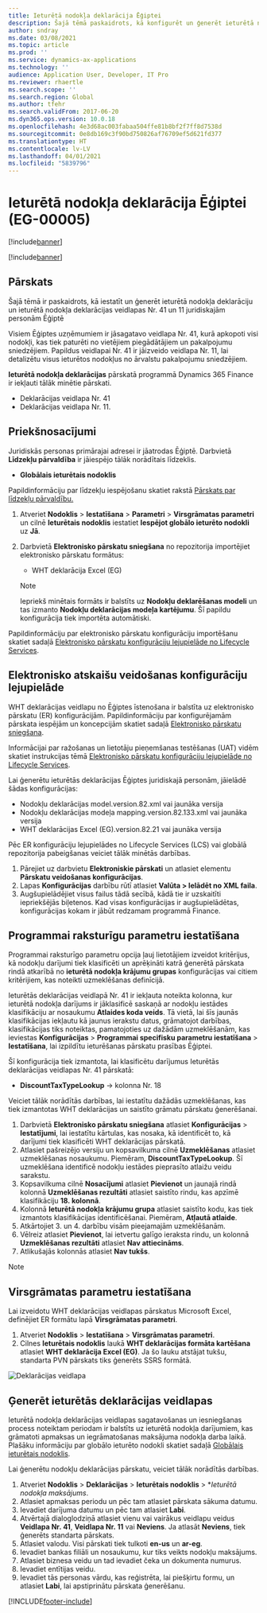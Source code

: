 ```yaml
---
title: Ieturētā nodokļa deklarācija Ēģiptei
description: Šajā tēmā paskaidrots, kā konfigurēt un ģenerēt ieturētā nodokļa deklarācijas Ēģiptei.
author: sndray
ms.date: 03/08/2021
ms.topic: article
ms.prod: ''
ms.service: dynamics-ax-applications
ms.technology: ''
audience: Application User, Developer, IT Pro
ms.reviewer: rhaertle
ms.search.scope: ''
ms.search.region: Global
ms.author: tfehr
ms.search.validFrom: 2017-06-20
ms.dyn365.ops.version: 10.0.18
ms.openlocfilehash: 4e3d68ac003fabaa504ffe81b8bf2f7ff8d7538d
ms.sourcegitcommit: 0e8db169c3f90bd750826af76709ef5d621fd377
ms.translationtype: HT
ms.contentlocale: lv-LV
ms.lasthandoff: 04/01/2021
ms.locfileid: "5839796"
---
```

#  <a name="withholding-tax-declaration-for-egypt-eg-00005"></a>Ieturētā nodokļa deklarācija Ēģiptei (EG-00005)

[!include[banner](../includes/banner.md)]

[!include[banner](../includes/preview-banner.md)]

## <a name="overview"></a>Pārskats
Šajā tēmā ir paskaidrots, kā iestatīt un ģenerēt ieturētā nodokļa deklarāciju un ieturētā nodokļa deklarācijas veidlapas Nr. 41 un 11 juridiskajām personām Ēģiptē 

Visiem Ēģiptes uzņēmumiem ir jāsagatavo veidlapa Nr. 41, kurā apkopoti visi nodokļi, kas tiek paturēti no vietējiem piegādātājiem un pakalpojumu sniedzējiem. Papildus veidlapai Nr. 41 ir jāizveido veidlapa Nr. 11, lai detalizētu visus ieturētos nodokļus no ārvalstu pakalpojumu sniedzējiem. 

**Ieturētā nodokļa deklarācijas** pārskatā programmā Dynamics 365 Finance ir iekļauti tālāk minētie pārskati.

- Deklarācijas veidlapa Nr. 41
- Deklarācijas veidlapa Nr. 11.
    
    
## <a name="prerequisites"></a>Priekšnosacījumi
Juridiskās personas primārajai adresei ir jāatrodas Ēģiptē.
Darbvietā **Līdzekļu pārvaldība** ir jāiespējo tālāk norādītais līdzeklis.

   - **Globālais ieturētais nodoklis**

Papildinformāciju par līdzekļu iespējošanu skatiet rakstā [Pārskats par līdzekļu pārvaldību.](../../fin-ops-core/fin-ops/get-started/feature-management/feature-management-overview.md)

1. Atveriet **Nodoklis** > **Iestatīšana** > **Parametri** > **Virsgrāmatas parametri** un cilnē **Ieturētais nodoklis** iestatiet **Iespējot globālo ieturēto nodokli** uz **Jā**.
2. Darbvietā **Elektronisko pārskatu sniegšana** no repozitorija importējiet elektronisko pārskatu formātus:

    - WHT deklarācija Excel (EG)

    > [!NOTE]
    > Iepriekš minētais formāts ir balstīts uz **Nodokļu deklarēšanas modeli** un tas izmanto **Nodokļu deklarācijas modeļa kartējumu**. Šī papildu konfigurācija tiek importēta automātiski.

Papildinformāciju par elektronisko pārskatu konfigurāciju importēšanu skatiet sadaļā [Elektronisko pārskatu konfigurāciju lejupielāde no Lifecycle Services](../../fin-ops-core/dev-itpro/analytics/download-electronic-reporting-configuration-lcs.md).

## <a name="download-electronic-reporting-configurations"></a>Elektronisko atskaišu veidošanas konfigurāciju lejupielāde

WHT deklarācijas veidlapu no Ēģiptes īstenošana ir balstīta uz elektronisko pārskatu (ER) konfigurācijām. Papildinformāciju par konfigurējamām pārskata iespējām un koncepcijām skatiet sadaļā [Elektronisko pārskatu sniegšana](../../fin-ops-core/dev-itpro/analytics/general-electronic-reporting.md).

Informācijai par ražošanas un lietotāju pieņemšanas testēšanas (UAT) vidēm skatiet instrukcijas tēmā [Elektronisko pārskatu konfigurāciju lejupielāde no Lifecycle Services](../../fin-ops-core/dev-itpro/analytics/download-electronic-reporting-configuration-lcs.md).

Lai ģenerētu ieturētās deklarācijas Ēģiptes juridiskajā personām, jāielādē šādas konfigurācijas:

- Nodokļu deklarācijas model.version.82.xml vai jaunāka versija
- Nodokļu deklarācijas modeļa mapping.version.82.133.xml vai jaunāka versija
- WHT deklarācijas Excel (EG).version.82.21 vai jaunāka versija

Pēc ER konfigurāciju lejupielādes no Lifecycle Services (LCS) vai globālā repozitorija pabeigšanas veiciet tālāk minētās darbības.

1. Pārejiet uz darbvietu **Elektroniskie pārskati** un atlasiet elementu **Pārskatu veidošanas konfigurācijas**.
1. Lapas **Konfigurācijas** darbību rūtī atlasiet **Valūta > Ielādēt no XML faila**.
1. Augšupielādējiet visus failus tādā secībā, kādā tie ir uzskaitīti iepriekšējās biļetenos. Kad visas konfigurācijas ir augšupielādētas, konfigurācijas kokam ir jābūt redzamam programmā Finance.

## <a name="set-up-application-specific-parameters"></a>Programmai raksturīgu parametru iestatīšana

Programmai raksturīgo parametru opcija ļauj lietotājiem izveidot kritērijus, kā nodokļu darījumi tiek klasificēti un aprēķināti katrā ģenerētā pārskata rindā atkarībā no **ieturētā nodokļa krājumu grupas** konfigurācijas vai citiem kritērijiem, kas noteikti uzmeklēšanas definīcijā.

Ieturētās deklarācijas veidlapā Nr. 41 ir iekļauta noteikta kolonna, kur ieturētā nodokļa darījums ir jāklasificē saskaņā ar nodokļu iestādes klasifikāciju ar nosaukumu **Atlaides koda veids**. Tā vietā, lai šīs jaunās klasifikācijas iekļautu kā jaunus ierakstu datus, grāmatojot darbības, klasifikācijas tiks noteiktas, pamatojoties uz dažādām uzmeklēšanām, kas ieviestas **Konfigurācijas** > **Programmai specifisku parametru iestatīšana** > **Iestatīšana**, lai izpildītu ieturēšanas pārskatu prasības Ēģiptei. 

Šī konfigurācija tiek izmantota, lai klasificētu darījumus Ieturētās deklarācijas veidlapas Nr. 41 pārskatā:

- **DiscountTaxTypeLookup** -> kolonna Nr. 18 

Veiciet tālāk norādītās darbības, lai iestatītu dažādās uzmeklēšanas, kas tiek izmantotas WHT deklarācijas un saistīto grāmatu pārskatu ģenerēšanai. 

1. Darbvietā **Elektronisko pārskatu sniegšana** atlasiet **Konfigurācijas** > **Iestatījumi**, lai iestatītu kārtulas, kas nosaka, kā identificēt to, kā darījumi tiek klasificēti WHT deklarācijas pārskatā. 
2. Atlasiet pašreizējo versiju un kopsavilkuma cilnē **Uzmeklēšanas** atlasiet uzmeklēšanas nosaukumu. Piemēram, **DiscountTaxTypeLookup**. Šī uzmeklēšana identificē nodokļu iestādes pieprasīto atlaižu veidu sarakstu.
3. Kopsavilkuma cilnē **Nosacījumi** atlasiet **Pievienot** un jaunajā rindā kolonnā **Uzmeklēšanas rezultāti** atlasiet saistīto rindu, kas apzīmē klasifikāciju **18. kolonnā**.
4. Kolonnā **Ieturētā nodokļa krājumu grupa** atlasiet saistīto kodu, kas tiek izmantots klasifikācijas identificēšanai. Piemēram, **Atļautā atlaide**.  
5. Atkārtojiet 3. un 4. darbību visām pieejamajām uzmeklēšanām.
6. Vēlreiz atlasiet **Pievienot**, lai ietvertu galīgo ieraksta rindu, un kolonnā **Uzmeklēšanas rezultāti** atlasiet **Nav attiecināms**. 
7. Atlikušajās kolonnās atlasiet **Nav tukšs**. 

> [!NOTE]

## <a name="set-up-general-ledger-parameters"></a>Virsgrāmatas parametru iestatīšana

Lai izveidotu WHT deklarācijas veidlapas pārskatus Microsoft Excel, definējiet ER formātu lapā **Virsgrāmatas parametri**.

1. Atveriet **Nodoklis** > **Iestatīšana** > **Virsgrāmatas parametri**.
2. Cilnes **Ieturētais nodoklis** laukā **WHT deklarācijas formāta kartēšana** atlasiet **WHT deklarācija Excel (EG)**. Ja šo lauku atstājat tukšu, standarta PVN pārskats tiks ģenerēts SSRS formātā.


![Deklarācijas veidlapa](media/egypt-wht-declaration-setup1.png)

## <a name="generate-the-withholding-declaration-forms"></a>Ģenerēt ieturētās deklarācijas veidlapas
Ieturētā nodokļa deklarācijas veidlapas sagatavošanas un iesniegšanas process noteiktam periodam ir balstīts uz ieturētā nodokļa darījumiem, kas grāmatoti apmaksas un iegrāmatošanas maksājuma nodokļa darba laikā. Plašāku informāciju par globālo ieturēto nodokli skatiet sadaļā [Globālais ieturētais nodoklis](../general-ledger/global-withholding-tax-overview.md).

Lai ģenerētu nodokļu deklarācijas pārskatu, veiciet tālāk norādītās darbības.

1. Atveriet **Nodoklis** > **Deklarācijas** > **Ieturētais nodoklis** > **Ieturētā nodokļa maksājums*.
2. Atlasiet apmaksas periodu un pēc tam atlasiet pārskata sākuma datumu. 
3. Ievadiet darījuma datumu un pēc tam atlasiet **Labi**.
4. Atvērtajā dialoglodziņā atlasiet vienu vai vairākus veidlapu veidus **Veidlapa Nr. 41**, **Veidlapa Nr. 11** vai **Neviens**. Ja atlasāt **Neviens**, tiek ģenerēts standarta pārskats. 
5. Atlasiet valodu. Visi pārskati tiek tulkoti **en-us** un **ar-eg**.
6. Ievadiet bankas filiāli un nosaukumu, kur tiks veikts nodokļu maksājums.
7. Atlasiet biznesa veidu un tad ievadiet čeka un dokumenta numurus. 
8. Ievadiet entītijas veidu. 
9. Ievadiet tās personas vārdu, kas reģistrēta, lai piešķirtu formu, un atlasiet **Labi**, lai apstiprinātu pārskata ģenerēšanu. 

 
[!INCLUDE[footer-include](../../includes/footer-banner.md)]

